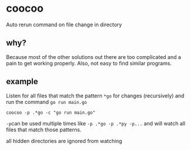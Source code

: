 # coocoo
Auto rerun command on file change in directory

## why?

Because most of the other solutions out there are too complicated and a pain to get working properly.  Also, not easy to find similar programs.

## example

Listen for all files that match the pattern `*go` for changes (recursively) and run the command `go run main.go`

`coocoo -p .*go -c "go run main.go"`

`-p`can be used multiple times like `-p .*go -p .*py -p...` and will watch all files that match those patterns.

all hidden directories are ignored from watching
